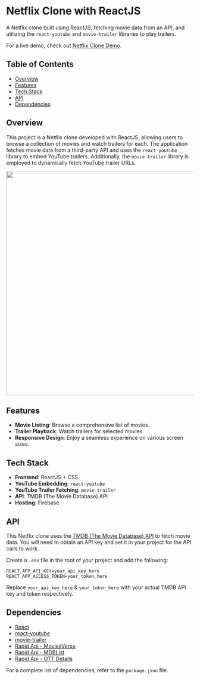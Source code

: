 # Netflix Clone with ReactJS

A Netflix clone built using ReactJS, fetching movie data from an API, and utilizing the `react-youtube` and `movie-trailer` libraries to play trailers.

For a live demo, check out [Netflix Clone Demo](https://netflixbyvaishali.web.app).

## Table of Contents

- [Overview](#overview)
- [Features](#features)
- [Tech Stack](#tech-stack)
- [API](#api)
- [Dependencies](#dependencies)

## Overview

This project is a Netflix clone developed with ReactJS, allowing users to browse a collection of movies and watch trailers for each. The application fetches movie data from a third-party API and uses the `react-youtube` library to embed YouTube trailers. Additionally, the `movie-trailer` library is employed to dynamically fetch YouTube trailer URLs.

<div>
    <img src='https://github.com/Vaishali785/Netflix-Clone/blob/main/src/assets/screenshots/home.png' width='600px'/>
</div>

## Features

- **Movie Listing**: Browse a comprehensive list of movies.
- **Trailer Playback**: Watch trailers for selected movies.
- **Responsive Design**: Enjoy a seamless experience on various screen sizes.

## Tech Stack

- **Frontend**: ReactJS + CSS
- **YouTube Embedding**: `react-youtube`
- **YouTube Trailer Fetching**: `movie-trailer`
- **API**: TMDB (The Movie Database) API
- **Hosting**: Firebase

## API

This Netflix clone uses the [TMDB (The Movie Database) API](https://www.themoviedb.org/documentation/api) to fetch movie data. You will need to obtain an API key and set it in your project for the API calls to work.

Create a `.env` file in the root of your project and add the following:

```env
REACT_APP_API_KEY=your_api_key_here
REACT_APP_ACCESS_TOKEN=your_token_here
```

Replace `your_api_key_here` & `your_token_here` with your actual TMDB API key and token respectively.

## Dependencies

- [React](https://reactjs.org/)
- [react-youtube](https://www.npmjs.com/package/react-youtube)
- [movie-trailer](https://www.npmjs.com/package/movie-trailer)
- [Rapid Api - MoviesVerse](https://rapidapi.com/Murad123/api/moviesverse1)
- [Rapid Api - MDBList](https://rapidapi.com/linaspurinis/api/mdblist)
- [Rapid Api - OTT Details](https://rapidapi.com/gox-ai-gox-ai-default/api/ott-details)

For a complete list of dependencies, refer to the `package.json` file.

<!-- Main branch contains the latest changed code, and the latest build of hosted website -->
<!-- nvm v16 works here -->
<!-- Latest code is in netflixNew branch and that code is merged in this -->
<!-- And this branch is hosted  -->
<!-- Older version code is stored in netflixOld branch -->
